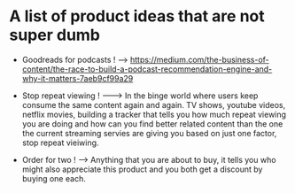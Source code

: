 # A list of product ideas that are not super dumb

- Goodreads for podcasts ! 
  --> https://medium.com/the-business-of-content/the-race-to-build-a-podcast-recommendation-engine-and-why-it-matters-7aeb9cf99a29


- Stop repeat viewing !
   ---> In the binge world where users keep consume the same content again and again. TV shows, youtube videos, netflix movies, building a tracker that tells you 
   how much repeat viewing you are doing and how can you find better related content than the one the current streaming servies are giving you based on just one
   factor, stop repeat vieiwing. 
   
  
- Order for two ! 
   --> Anything that you are about to buy, it tells you who might also appreciate this product and you both get a discount by buying one each. 

